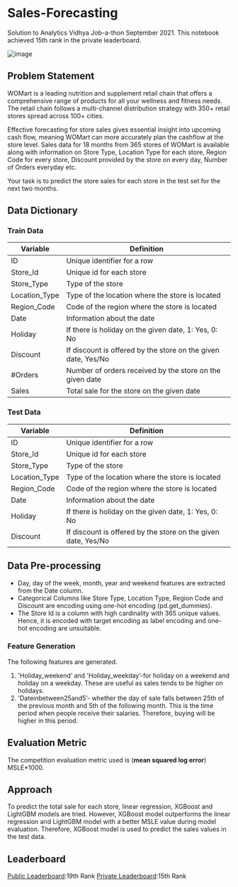 # Sales-Forecasting
Solution to Analytics Vidhya Job-a-thon September 2021. This notebook achieved 15th rank in the private leaderboard.

![image](https://user-images.githubusercontent.com/58010969/143678814-6ee912c8-1eac-4e08-90eb-76ab74d56da1.png)



## Problem Statement
WOMart is a leading nutrition and supplement retail chain that offers a comprehensive range of products for all your wellness and fitness needs. The retail chain follows a multi-channel distribution strategy with 350+ retail stores spread across 100+ cities.

Effective forecasting for store sales gives essential insight into upcoming cash flow, meaning WOMart can more accurately plan the cashflow at the store level. Sales data for 18 months from 365 stores of WOMart is available along with information on Store Type, Location Type for each store, Region Code for every store, Discount provided by the store on every day, Number of Orders everyday etc.

Your task is to predict the store sales for each store in the test set for the next two months.

## Data Dictionary

### Train Data
Variable | Definition
--- | ---
ID | Unique identifier for a row
Store_Id | Unique id for each store
Store_Type | Type of the store  
Location_Type | Type of the location where the store is located
Region_Code | Code of the region where the store is located
Date | Information about the date
Holiday | If there is holiday on the given date, 1: Yes, 0: No
Discount | If discount is offered by the store on the given date, Yes/No
#Orders | Number of orders received by the store on the given date
Sales| Total sale for the store on the given date

### Test Data
Variable | Definition
--- | ---
ID | Unique identifier for a row
Store_Id | Unique id for each store
Store_Type | Type of the store  
Location_Type | Type of the location where the store is located
Region_Code | Code of the region where the store is located
Date | Information about the date
Holiday | If there is holiday on the given date, 1: Yes, 0: No
Discount | If discount is offered by the store on the given date, Yes/No

## Data Pre-processing
- Day, day of the week, month, year and weekend features are extracted from the Date column. 
- Categorical Columns like Store Type, Location Type, Region Code and Discount are encoding using one-hot encoding (pd.get_dummies). 
- The Store Id is a column with high cardinality with 365 unique values. Hence, it is encoded with target encoding as label encoding and one-hot encoding are unsuitable. 

### Feature Generation
The following features are generated.
1. 'Holiday_weekend’ and 'Holiday_weekday’-for holiday on a weekend and holiday on a weekday. These are useful as sales tends to be higher on holidays. 
2. 'Dateinbetween25and5’- whether the day of sale falls between 25th of the previous month and 5th of the following month. This is the time period when people receive their salaries. Therefore, buying will be higher in this period. 


## Evaluation Metric
The competition evaluation metric used is (**mean squared log error**) MSLE*1000. 

## Approach
To predict the total sale for each store, linear regression, XGBoost and LightGBM models are tried. However, XGBoost model outperforms the linear regression and LightGBM model with a better MSLE value during model evaluation. Therefore, XGBoost model is used to predict the sales values in the test data. 

## Leaderboard
[Public Leaderboard](https://datahack.analyticsvidhya.com/contest/job-a-thon-september-2021/#LeaderBoard):19th Rank
[Private Leaderboard](https://datahack.analyticsvidhya.com/contest/job-a-thon-september-2021/#LeaderBoard):15th Rank


